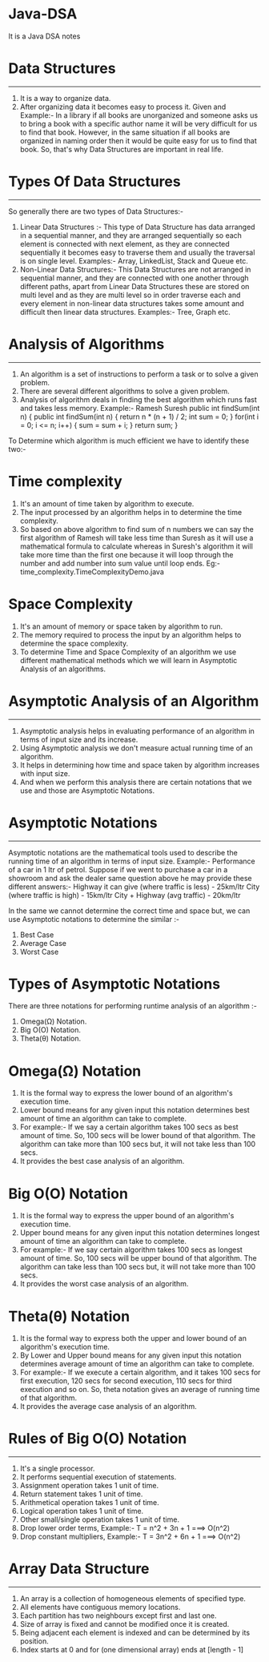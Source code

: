 # Java-DSA
It is a Java DSA notes

# Data Structures 
----------------
1. It is a way to organize data.
2. After organizing data it becomes easy to process it.
Given and Example:-
In a library if all books are unorganized and someone asks us to bring a book with a 
specific author name it will be very difficult for us to find that book.
However, in the same situation if all books are organized in naming order then it would 
be quite easy for us to find that book.
So, that's why Data Structures are important in real life.

# Types Of Data Structures
--------------------------
So generally there are two types of Data Structures:-
1. Linear Data Structures :-
   This type of Data Structure has data arranged in a sequential manner, and they are
   arranged sequentially so each element is connected with next element, as they are
   connected sequentially it becomes easy to traverse them and usually the traversal is
   on single level.
   Examples:- Array, LinkedList, Stack and Queue etc.
2. Non-Linear Data Structures:-
   This Data Structures are not arranged in sequential manner, and they are connected
   with one another through different paths, apart from Linear Data Structures these 
   are stored on multi level and as they are multi level so in order traverse each and 
   every element in non-linear data structures takes some amount and difficult then 
   linear data structures.
   Examples:- Tree, Graph etc.

# Analysis of Algorithms
------------------------
1. An algorithm is a set of instructions to perform a task or to solve a given problem.
2. There are several different algorithms to solve a given problem.
3. Analysis of algorithm deals in finding the best algorithm which runs fast and takes 
less memory.
Example:- 
Ramesh                                         Suresh
public int findSum(int n) {                    public int findSum(int n) {
    return n * (n + 1) / 2;                        int sum = 0;
}                                                  for(int i = 0; i <= n; i++) {
                                                       sum = sum + i; 
                                                   }
                                                   return sum;
                                               }

To Determine which algorithm is much efficient we have to identify these two:-
# Time complexity
1. It's an amount of time taken by algorithm to execute.
2. The input processed by an algorithm helps in to determine the time complexity.
3. So based on above algorithm to find sum of n numbers we can say the first algorithm of
Ramesh will take less time than Suresh as it will use a mathematical formula to
calculate whereas in Suresh's algorithm it will take more time than the first one because
it will loop through the number and add number into sum value until loop ends.
Eg:- time_complexity.TimeComplexityDemo.java

# Space Complexity
1. It's an amount of memory or space taken by algorithm to run.
2. The memory required to process the input by an algorithm helps to determine the space
complexity.
3. To determine Time and Space Complexity of an algorithm we use different 
mathematical methods which we will learn in Asymptotic Analysis of an algorithms.

# Asymptotic Analysis of an Algorithm
-------------------------------------
1. Asymptotic analysis helps in evaluating performance of an algorithm in terms of input 
size and its increase.
2. Using Asymptotic analysis we don't measure actual running time of an algorithm.
3. It helps in determining how time and space taken by algorithm increases with input 
size.
4. And when we perform this analysis there are certain notations that we use and those 
are Asymptotic Notations.

# Asymptotic Notations
----------------------
Asymptotic notations are the mathematical tools used to describe the running time of an
algorithm in terms of input size.
Example:- Performance of a car in 1 ltr of petrol.
Suppose if we went to purchase a car in a showroom and ask the dealer same question
above he may provide these different answers:-
    Highway it can give (where traffic is less) - 25km/ltr
    City (where traffic is high) - 15km/ltr
    City + Highway (avg traffic) - 20km/ltr

In the same we cannot determine the correct time and space but, we can use Asymptotic
notations to determine the similar :-
1. Best Case
2. Average Case
3. Worst Case

# Types of Asymptotic Notations
There are three notations for performing runtime analysis of an algorithm :-
1. Omega(Ω) Notation.
2. Big O(O) Notation.
3. Theta(θ) Notation.

# Omega(Ω) Notation
1. It is the formal way to express the lower bound of an algorithm's execution time.
2. Lower bound means for any given input this notation determines best amount of time
an algorithm can take to complete.
3. For example:- 
    If we say a certain algorithm takes 100 secs as best amount of time. So, 100 secs
    will be lower bound of that algorithm.
    The algorithm can take more than 100 secs but, it will not take less than 100 secs.
4. It provides the best case analysis of an algorithm.

# Big O(O) Notation
1. It is the formal way to express the upper bound of an algorithm's execution time.
2. Upper bound means for any given input this notation determines longest amount of 
time an algorithm can take to complete.
3. For example:-
   If we say certain algorithm takes 100 secs as longest amount of time. So, 100 secs 
   will be upper bound of that algorithm. The algorithm can take less than 100 secs
   but, it will not take more than 100 secs.
4. It provides the worst case analysis of an algorithm.

# Theta(θ) Notation 
1. It is the formal way to express both the upper and lower bound of an algorithm's 
execution time.
2. By Lower and Upper bound means for any given input this notation determines average 
amount of time an algorithm can take to complete.
3. For example:-
   If we execute a certain algorithm, and it takes 100 secs for first execution, 120 secs
   for second execution, 110 secs for third execution and so on. So, theta notation 
   gives an average of running time of that algorithm.
4. It provides the average case analysis of an algorithm.

# Rules of Big O(O) Notation
----------------------------
1. It's a single processor.
2. It performs sequential execution of statements.
3. Assignment operation takes 1 unit of time.
4. Return statement takes 1 unit of time.
5. Arithmetical operation takes 1 unit of time.
6. Logical operation takes 1 unit of time.
7. Other small/single operation takes 1 unit of time.
8. Drop lower order terms, Example:- T = n^2 + 3n + 1 ===> O(n^2)
9. Drop constant multipliers, Example:- T = 3n^2 + 6n + 1 ===> O(n^2)

# Array Data Structure
----------------------
1. An array is a collection of homogeneous elements of specified type.
2. All elements have contiguous memory locations.
3. Each partition has two neighbours except first and last one.
4. Size of array is fixed and cannot be modified once it is created.
5. Being adjacent each element is indexed and can be determined by its position.
6. Index starts at 0 and for (one dimensional array) ends at [length - 1]